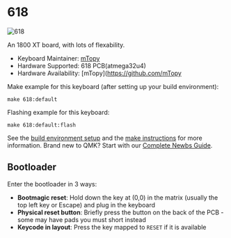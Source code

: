 # 618

![618](https://imgur.com/a/HYCgqTI)

An 1800 XT board, with lots of flexability. 



* Keyboard Maintainer: [mTopy](https://github.com/mTopy)
* Hardware Supported: 618 PCB(atmega32u4)
* Hardware Availability: [mTopy](https://github.com/mTopy

Make example for this keyboard (after setting up your build environment):

    make 618:default

Flashing example for this keyboard:

    make 618:default:flash

See the [build environment setup](https://docs.qmk.fm/#/getting_started_build_tools) and the [make instructions](https://docs.qmk.fm/#/getting_started_make_guide) for more information. Brand new to QMK? Start with our [Complete Newbs Guide](https://docs.qmk.fm/#/newbs).

## Bootloader

Enter the bootloader in 3 ways:

* **Bootmagic reset**: Hold down the key at (0,0) in the matrix (usually the top left key or Escape) and plug in the keyboard
* **Physical reset button**: Briefly press the button on the back of the PCB - some may have pads you must short instead
* **Keycode in layout**: Press the key mapped to `RESET` if it is available
